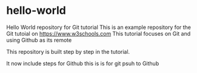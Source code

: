 # hello-world
Hello World repository for Git tutorial
This is an example repository for the Git tutoial on https://www.w3schools.com
This tutorial focuses on Git and using Github as its remote

This repository is built step by step in the tutorial.

It now include steps for Github
this is is for git psuh to Github
